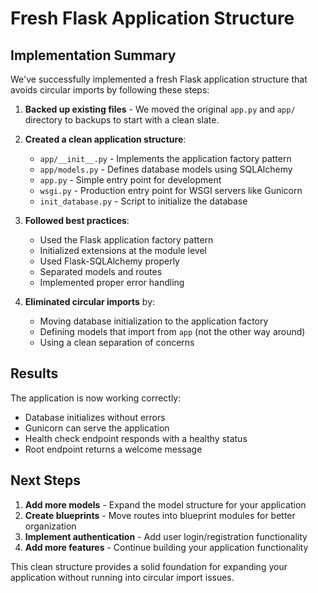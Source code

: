 # Fresh Flask Application Structure

## Implementation Summary

We've successfully implemented a fresh Flask application structure that avoids circular imports by following these steps:

1. **Backed up existing files** - We moved the original `app.py` and `app/` directory to backups to start with a clean slate.

2. **Created a clean application structure**:

   - `app/__init__.py` - Implements the application factory pattern
   - `app/models.py` - Defines database models using SQLAlchemy
   - `app.py` - Simple entry point for development
   - `wsgi.py` - Production entry point for WSGI servers like Gunicorn
   - `init_database.py` - Script to initialize the database

3. **Followed best practices**:

   - Used the Flask application factory pattern
   - Initialized extensions at the module level
   - Used Flask-SQLAlchemy properly
   - Separated models and routes
   - Implemented proper error handling

4. **Eliminated circular imports** by:
   - Moving database initialization to the application factory
   - Defining models that import from `app` (not the other way around)
   - Using a clean separation of concerns

## Results

The application is now working correctly:

- Database initializes without errors
- Gunicorn can serve the application
- Health check endpoint responds with a healthy status
- Root endpoint returns a welcome message

## Next Steps

1. **Add more models** - Expand the model structure for your application
2. **Create blueprints** - Move routes into blueprint modules for better organization
3. **Implement authentication** - Add user login/registration functionality
4. **Add more features** - Continue building your application functionality

This clean structure provides a solid foundation for expanding your application without running into circular import issues.
